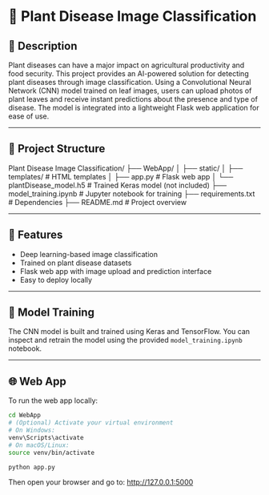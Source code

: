 # 🌿 Plant Disease Image Classification

## 📖 Description

Plant diseases can have a major impact on agricultural productivity and food security. This project provides an AI-powered solution for detecting plant diseases through image classification. Using a Convolutional Neural Network (CNN) model trained on leaf images, users can upload photos of plant leaves and receive instant predictions about the presence and type of disease. The model is integrated into a lightweight Flask web application for ease of use.

---

## 📁 Project Structure

Plant Disease Image Classification/
├── WebApp/
│ ├── static/
│ ├── templates/ # HTML templates
│ ├── app.py # Flask web app
│ └── plantDisease_model.h5 # Trained Keras model (not included)
├── model_training.ipynb # Jupyter notebook for training
├── requirements.txt # Dependencies
├── README.md # Project overview


---

## 🚀 Features

- Deep learning-based image classification
- Trained on plant disease datasets
- Flask web app with image upload and prediction interface
- Easy to deploy locally

---

## 🧠 Model Training

The CNN model is built and trained using Keras and TensorFlow. You can inspect and retrain the model using the provided `model_training.ipynb` notebook.

---

## 🌐 Web App

To run the web app locally:

```bash
cd WebApp
# (Optional) Activate your virtual environment
# On Windows:
venv\Scripts\activate
# On macOS/Linux:
source venv/bin/activate

python app.py
```

Then open your browser and go to:
http://127.0.0.1:5000
